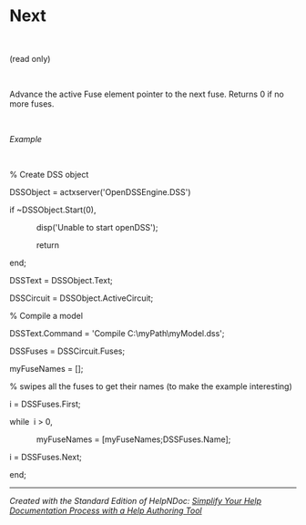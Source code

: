 # Next

&nbsp;

(read only)

&nbsp;

Advance the active Fuse element pointer to the next fuse. Returns 0 if no more fuses.

&nbsp;

*Example*

&nbsp;

% Create DSS object

DSSObject = actxserver('OpenDSSEngine.DSS')

if ~DSSObject.Start(0),

&nbsp; &nbsp; &nbsp; &nbsp; &nbsp; &nbsp; disp('Unable to start openDSS');

&nbsp; &nbsp; &nbsp; &nbsp; &nbsp; &nbsp; return

end;

DSSText = DSSObject.Text;

DSSCircuit = DSSObject.ActiveCircuit;

% Compile a model &nbsp; &nbsp;

DSSText.Command = 'Compile C:\\myPath\\myModel.dss';

DSSFuses = DSSCircuit.Fuses;

myFuseNames = \[\];

% swipes all the fuses to get their names (to make the example interesting)

i = DSSFuses.First;

while&nbsp; i \> 0,

&nbsp; &nbsp; &nbsp; &nbsp; &nbsp; &nbsp; myFuseNames = \[myFuseNames;DSSFuses.Name\];

i = DSSFuses.Next;

end;

***
_Created with the Standard Edition of HelpNDoc: [Simplify Your Help Documentation Process with a Help Authoring Tool](<https://www.helpauthoringsoftware.com/articles/what-is-a-help-authoring-tool/>)_
